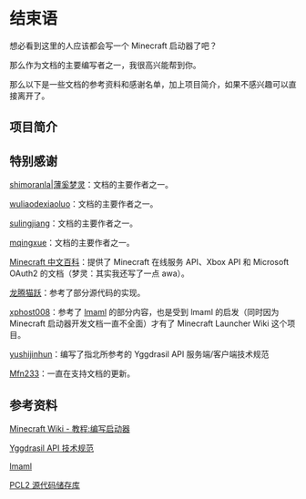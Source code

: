 # 结束语

想必看到这里的人应该都会写一个 Minecraft 启动器了吧？

那么作为文档的主要编写者之一，我很高兴能帮到你。

那么以下是一些文档的参考资料和感谢名单，加上项目简介，如果不感兴趣可以直接离开了。

## 项目简介



## 特别感谢

[shimoranla|薄奚梦灵](https://github.com/shimoranla)：文档的主要作者之一。

[wuliaodexiaoluo](https://github.com/wuliaodexiaoluo)：文档的主要作者之一。

[sulingjiang](https://github.com/sulingjiang)：文档的主要作者之一。

[mqingxue](https://github.com/mqingxue)：文档的主要作者之一。

[Minecraft 中文百科](https://zh.minecraft.wiki)：提供了 Minecraft 在线服务 API、Xbox API 和 Microsoft OAuth2 的文档（梦灵：其实我还写了一点 awa）。

[龙腾猫跃](https://space.bilibili.com/11343203)：参考了部分源代码的实现。

[xphost008](https://github.com/xphost008)：参考了 [lmaml](https://xphost008.github.io/lmaml) 的部分内容，也是受到 lmaml 的启发（同时因为 Minecraft 启动器开发文档一直不全面）才有了 Minecraft Launcher Wiki 这个项目。

[yushijinhun](https://github.com/yushijinhun)：编写了指北所参考的 Yggdrasil API 服务端/客户端技术规范

[Mfn233](https://mfn233.github.io)：一直在支持文档的更新。

## 参考资料

[Minecraft Wiki - 教程:编写启动器](https://zh.minecraft.wiki/w/Tutorial:%E7%BC%96%E5%86%99%E5%90%AF%E5%8A%A8%E5%99%A8)

[Yggdrasil API 技术规范](https://github.com/yushijinhun/authlib-injector/wiki)

[lmaml](https://xphost008.github.io/lmaml)

[PCL2 源代码储存库](https://github.com/Hex-Dragon/PCL2)